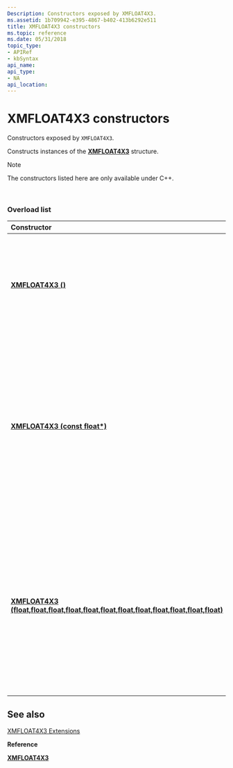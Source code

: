 ```yaml
---
Description: Constructors exposed by XMFLOAT4X3.
ms.assetid: 1b709942-e395-4867-b402-413b6292e511
title: XMFLOAT4X3 constructors
ms.topic: reference
ms.date: 05/31/2018
topic_type: 
- APIRef
- kbSyntax
api_name: 
api_type: 
- NA
api_location: 
---
```


# XMFLOAT4X3 constructors

Constructors exposed by `XMFLOAT4X3`.

Constructs instances of the [**XMFLOAT4X3**](https://msdn.microsoft.com/library/Ee419611(v=VS.85).aspx) structure.

> [!Note]  
> The constructors listed here are only available under C++.

 

### Overload list



<table>
<colgroup>
<col style="width: 50%" />
<col style="width: 50%" />
</colgroup>
<thead>
<tr class="header">
<th style="text-align: left;">Constructor</th>
<th style="text-align: left;">Description</th>
</tr>
</thead>
<tbody>
<tr class="odd">
<td style="text-align: left;"><a href="https://docs.microsoft.com/windows/desktop/api/directxmath/nf-directxmath-xmfloat4x3-xmfloat4x3"><strong>XMFLOAT4X3 ()</strong></a></td>
<td style="text-align: left;">Default constructor for <code>XMFLOAT4X3</code><br/> Default constructor for <a href="https://docs.microsoft.com/windows/desktop/api/directxmath/ns-directxmath-xmfloat4x3"><strong>XMFLOAT4X3</strong></a><br/>
<blockquote>
[!Note]<br />
This is only available for C++ based development.
</blockquote>
<br/></td>
</tr>
<tr class="even">
<td style="text-align: left;"><a href="https://docs.microsoft.com/windows/desktop/api/directxmath/nf-directxmath-xmfloat4x3-xmfloat4x3(constfloat)"><strong>XMFLOAT4X3 (const float*)</strong></a></td>
<td style="text-align: left;">Initializes a new instance of the <code>XMFLOAT4X3</code> structure from a twelve element <code>float</code> array. <br/> Initializes a new instance of the <a href="https://docs.microsoft.com/windows/desktop/api/directxmath/ns-directxmath-xmfloat4x3"><strong>XMFLOAT4X3</strong></a> structure from a twelve element <code>float</code> array. <br/>
<blockquote>
[!Note]<br />
This constructor is only available under C++.
</blockquote>
<br/></td>
</tr>
<tr class="odd">
<td style="text-align: left;"><a href="https://docs.microsoft.com/windows/desktop/api/directxmath/nf-directxmath-xmfloat4x3-xmfloat4x3(float_float_float_float_float_float_float_float_float_float_float_float)"><strong>XMFLOAT4X3 (float,float,float,float,float,float,float,float,float,float,float,float)</strong></a></td>
<td style="text-align: left;">Initializes a new instance of the <code>XMFLOAT4X3</code> structure from twelve scalar <code>float</code> values. <br/> Initializes a new instance of the <a href="https://docs.microsoft.com/windows/desktop/api/directxmath/ns-directxmath-xmfloat4x3"><strong>XMFLOAT4X3</strong></a> structure from twelve scalar <code>float</code> values. <br/>
<blockquote>
[!Note]<br />
This constructor is only available under C++.
</blockquote>
<br/></td>
</tr>
</tbody>
</table>



## See also

<dl> <dt>

[XMFLOAT4X3 Extensions](ovw-xmfloat4x3-extensions.md)
</dt> <dt>

**Reference**
</dt> <dt>

[**XMFLOAT4X3**](https://msdn.microsoft.com/library/Ee419611(v=VS.85).aspx)
</dt> </dl>

 

 




